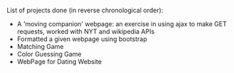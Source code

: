 List of projects done (in reverse chronological order):
- A 'moving companion' webpage: an exercise in using ajax to make GET requests, worked with NYT and wikipedia APIs
- Formatted a given webpage using bootstrap 
- Matching Game
- Color Guessing Game
- WebPage for Dating Website
